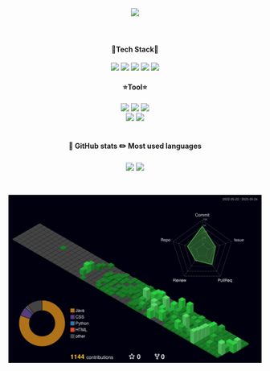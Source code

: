 <div align=center>
  <img src= "https://capsule-render.vercel.app/api?type=waving&color=auto&height=120&animation=fadeIn&section=footer&text=small&nbsp;snail&fontAlign=70" />
</div>
<br>
<br>
<div align = "center">
  
#### <div align=center>🎇Tech Stack🎇 </div>
<div align=center>  
  <img src="https://img.shields.io/badge/Java-3766AB?style=flat-square&logo=Java&logoColor=white"/>
<img src="https://img.shields.io/badge/Spring-6DB33F?style=flat&logo=Spring&logoColor=white" />
 <img src="https://img.shields.io/badge/Mariadb-003545?style=flat&logo=Mariadb&logoColor=white" />
   <img src="https://img.shields.io/badge/Mysql-4479A1?style=flat&logo=Mysql&logoColor=white" />
      <img src="https://img.shields.io/badge/AmazonAWS-232F3E?style=flat&logo=AmazonAWS&logoColor=white" />
</div>

#### <div align=center>⭐Tool⭐</div>

<div align=center>  
      <img src="https://img.shields.io/badge/Intellij IDEA-000000?style=flat&logo=Intellij IDEA&logoColor=white" />
        <img src="https://img.shields.io/badge/Visual Studio Code-007ACC?style=flat&logo=visual Studio Code&logoColor=white" />
        <img src="https://img.shields.io/badge/Eclipse IDE-2C2255?style=flat&logo=Eclipse IDE&logoColor=white" />
<br>
       <img src="https://img.shields.io/badge/Apache Tomcat-F8DC75?style=flat&logo=Apache Tomcat&logoColor=white" />
      <img src="https://img.shields.io/badge/Github-181717?style=flat&logo=Github&logoColor=white" />
</div> 
<br>
  
  #### <div align=center>🐤 GitHub stats ✏️ Most used languages</div>
<p>  
<img height="200em" src = "https://github-readme-stats-git-masterrstaa-rickstaa.vercel.app/api?username=smallsnail-study&&show_icons=true">
<img height="200em" src= "https://github-readme-stats.vercel.app/api/top-langs/?username=smallsnail-study&langs_count=8)](https://github.com/smallsnail-study/github-readme-stats"> 
</p>  
</div>
<br>

![profile 3d](./profile-3d-contrib/profile-night-green.svg)
